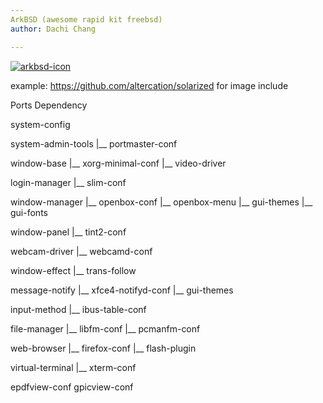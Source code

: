 ```yaml
---
ArkBSD (awesome rapid kit freebsd)
author: Dachi Chang

---
```


[![arkbsd-icon](https://raw.github.com/DachiChang/arkports/master/.img/arkbsd-black-large.png)](#features)

example: https://github.com/altercation/solarized for image include

Ports Dependency

system-config

system-admin-tools
 |__ portmaster-conf

window-base
 |__ xorg-minimal-conf
 |__ video-driver

login-manager
 |__ slim-conf

window-manager
 |__ openbox-conf
 |__ openbox-menu
 |__ gui-themes
 |__ gui-fonts

window-panel
 |__ tint2-conf

webcam-driver
 |__ webcamd-conf

window-effect
 |__ trans-follow

message-notify
 |__ xfce4-notifyd-conf
 |__ gui-themes

input-method
 |__ ibus-table-conf

file-manager
 |__ libfm-conf
 |__ pcmanfm-conf

web-browser
 |__ firefox-conf
 |__ flash-plugin

virtual-terminal
 |__ xterm-conf

epdfview-conf
gpicview-conf
